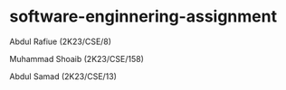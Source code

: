 # software-enginnering-assignment

Abdul Rafiue (2K23/CSE/8)

Muhammad Shoaib (2K23/CSE/158)

Abdul Samad (2K23/CSE/13)
